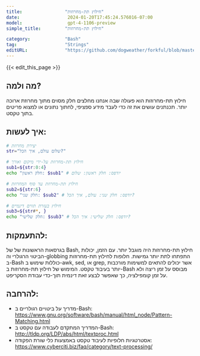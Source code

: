 ```yaml
---
title:                "חילוץ תת-מחרוזות"
date:                  2024-01-20T17:45:24.576016-07:00
model:                 gpt-4-1106-preview
simple_title:         "חילוץ תת-מחרוזות"

category:             "Bash"
tag:                  "Strings"
editURL:              "https://github.com/dogweather/forkful/blob/master/content/he/bash/extracting-substrings.md"
---
```


{{< edit_this_page >}}

## מה ולמה?
חילוץ תת-מחרוזות הוא פעולה שבה אנחנו מחלצים חלק מסוים מתוך מחרוזת ארוכה יותר. תכנתנים עושים את זה כדי לעבד מידע ספציפי, לחתוך נתונים או למצוא פריטים בתוך טקסט.

## איך לעשות:
```Bash
# יצירת מחרוזת 
str="שלום עולם, איך הכל?"

# חילוץ תת-מחרוזת על-ידי מיקום ואורך
sub1=${str:0:4}
echo "חלק ראשון: $sub1" # יודפס: חלק ראשון: שלום

# חילוץ תת-מחרוזת עד סוף המחרוזת
sub2=${str:6}
echo "חלק שני: $sub2" # יודפס: חלק שני: עולם, איך הכל?

# חילוץ בעזרת תווים דינמיים
sub3=${str#*, }
echo "חלק שלישי: $sub3" # יודפס: חלק שלישי: איך הכל?
```

## להתעמקות:
בגרסאות הראשונות של של Bash, חילוץ תת-מחרוזות היה מוגבל יותר. עם הזמן, יכולות הביטוי הרגולרי וה-globbing התפתחו לתת יותר גמישות. חלופות לחילוץ תת-מחרוזות ב-Bash כוללות שימוש ב-awk, sed, או grep, אשר יכולים להתאים למשימות מורכבות יותר בעיבוד טקסט.
המימוש של חילוץ תת-מחרוזות ב-Bash מבוסס על זמן ריצה ולא על זמן קומפילציה, כך שאפשר לבצע זאת דינמית תוך-כדי עבודת הסקריפט.

## להרחבה:
- מדריך על ביטויים רגולריים ב-Bash: https://www.gnu.org/software/bash/manual/html_node/Pattern-Matching.html
- המדריך המתקדם לעבודה עם טקסט ב-Bash: http://tldp.org/LDP/abs/html/textproc.html
- אסטרטגיות חלופיות לעיבוד טקסט באמצעות כלי שורת הפקודה: https://www.cyberciti.biz/faq/category/text-processing/
